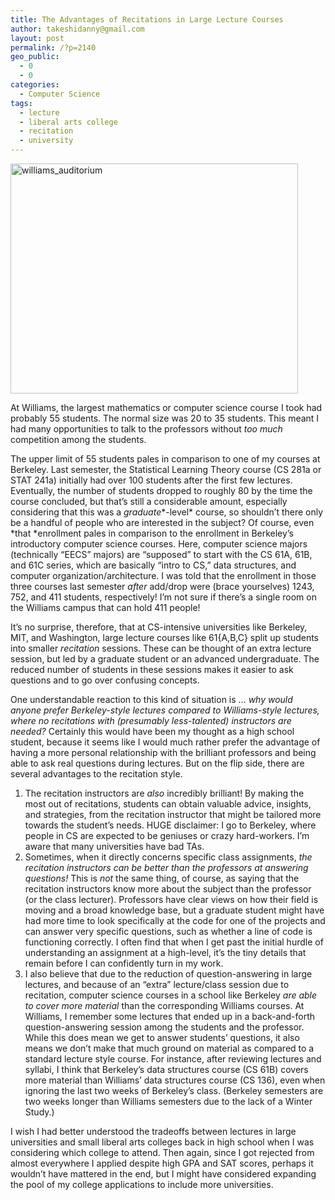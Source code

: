 ```yaml
---
title: The Advantages of Recitations in Large Lecture Courses
author: takeshidanny@gmail.com
layout: post
permalink: /?p=2140
geo_public:
  - 0
  - 0
categories:
  - Computer Science
tags:
  - lecture
  - liberal arts college
  - recitation
  - university
---
```

[<img class="aligncenter size-large wp-image-2145" src="http://www.seitad.com/wp-content/uploads/2014/12/williams_auditorium.jpg?w=460" alt="williams_auditorium" width="460" height="368" />][1]

At Williams, the largest mathematics or computer science course I took had probably 55 students. The normal size was 20 to 35 students. This meant I had many opportunities to talk to the professors without *too much* competition among the students.

The upper limit of 55 students pales in comparison to one of my courses at Berkeley. Last semester, the Statistical Learning Theory course (CS 281a or STAT 241a) initially had over 100 students after the first few lectures. Eventually, the number of students dropped to roughly 80 by the time the course concluded, but that&#8217;s still a considerable amount, especially considering that this was a *graduate**-level* course, so shouldn&#8217;t there only be a handful of people who are interested in the subject? Of course, even *that *enrollment pales in comparison to the enrollment in Berkeley&#8217;s introductory computer science courses. Here, computer science majors (technically &#8220;EECS&#8221; majors) are &#8220;supposed&#8221; to start with the CS 61A, 61B, and 61C series, which are basically &#8220;intro to CS,&#8221; data structures, and computer organization/architecture. I was told that the enrollment in those three courses last semester *after* add/drop were (brace yourselves) 1243, 752, and 411 students, respectively! I&#8217;m not sure if there&#8217;s a single room on the Williams campus that can hold 411 people!

It&#8217;s no surprise, therefore, that at CS-intensive universities like Berkeley, MIT, and Washington, large lecture courses like 61{A,B,C} split up students into smaller *recitation* sessions. These can be thought of an extra lecture session, but led by a graduate student or an advanced undergraduate. The reduced number of students in these sessions makes it easier to ask questions and to go over confusing concepts.

One understandable reaction to this kind of situation is &#8230; *why would anyone prefer Berkeley-style lectures compared to Williams-style lectures, where no recitations with (presumably less-talented) instructors are needed?* Certainly this would have been my thought as a high school student, because it seems like I would much rather prefer the advantage of having a more personal relationship with the brilliant professors and being able to ask real questions during lectures. But on the flip side, there are several advantages to the recitation style.

  1. The recitation instructors are *also* incredibly brilliant! By making the most out of recitations, students can obtain valuable advice, insights, and strategies, from the recitation instructor that might be tailored more towards the student&#8217;s needs. HUGE disclaimer: I go to Berkeley, where people in CS are expected to be geniuses or crazy hard-workers. I&#8217;m aware that many universities have bad TAs.
  2. Sometimes, when it directly concerns specific class assignments, *the recitation instructors can be better than the professors at answering questions!* This is *not* the same thing, of course, as saying that the recitation instructors know more about the subject than the professor (or the class lecturer). Professors have clear views on how their field is moving and a broad knowledge base, but a graduate student might have had more time to look specifically at the code for one of the projects and can answer very specific questions, such as whether a line of code is functioning correctly. I often find that when I get past the initial hurdle of understanding an assignment at a high-level, it&#8217;s the tiny details that remain before I can confidently turn in my work.
  3. I also believe that due to the reduction of question-answering in large lectures, and because of an &#8220;extra&#8221; lecture/class session due to recitation, computer science courses in a school like Berkeley *are able to cover more material* than the corresponding Williams courses. At Williams, I remember some lectures that ended up in a back-and-forth question-answering session among the students and the professor. While this does mean we get to answer students&#8217; questions, it also means we don&#8217;t make that much ground on material as compared to a standard lecture style course. For instance, after reviewing lectures and syllabi, I think that Berkeley&#8217;s data structures course (CS 61B) covers more material than Williams&#8217; data structures course (CS 136), even when ignoring the last two weeks of Berkeley&#8217;s class. (Berkeley semesters are two weeks longer than Williams semesters due to the lack of a Winter Study.)

I wish I had better understood the tradeoffs between lectures in large universities and small liberal arts colleges back in high school when I was considering which college to attend. Then again, since I got rejected from almost everywhere I applied despite high GPA and SAT scores, perhaps it wouldn&#8217;t have mattered in the end, but I might have considered expanding the pool of my college applications to include more universities.

 [1]: http://www.seitad.com/wp-content/uploads/2014/12/williams_auditorium.jpg